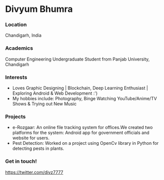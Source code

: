 # Divyum Bhumra


### Location

Chandigarh, India 

### Academics

Computer Engineering Undergraduate Student from Panjab University, Chandigarh

### Interests

 - Loves Graphic Designing | Blockchain, Deep Learning Enthusiast | Exploring Android & Web Development :') 
- My hobbies include: Photography, Binge Watching YouTube/Anime/TV Shows & Trying out New Music

### Projects

-  e-Rozgaar: 
An online file tracking system for offices.We created two platforms for the system: Android app for government officials and website for users.
- Pest Detection: Worked on a project using OpenCv library in Python for detecting pests in plants.

### Get in touch!

https://twitter.com/divz7777
  
